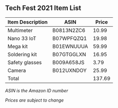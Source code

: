 ## Tech Fest 2021 Item List
| Item Description      | ASIN |Price |
| ----------- | ----------- |----------- |
| Multimeter      | B0813N2ZC6      | 10.99 |
| Nano 33 IoT   | B07WPFQZQ1        | 19.98 |
| Mega kit      | B01EWNUUUA | 59.99 |
| Soldering kit | B07GTGGLXN | 16.95 |
| Safety glasses | B009A658JS       | 3.79 |
| Camera   | B012UXNDOY       | 25.99 |
| Total |  | 137.69 |

*ASIN is the Amazon ID number*

*Prices are subject to change*
